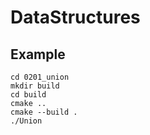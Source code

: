 # DataStructures

## Example
```
cd 0201_union
mkdir build
cd build
cmake ..
cmake --build .
./Union
```